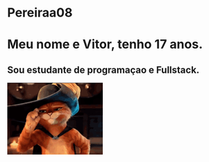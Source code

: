 # Pereiraa08

# Meu nome e Vitor, tenho 17 anos.
Sou estudante de programaçao e Fullstack.
--
<img src= "gato-de-botas.gif">